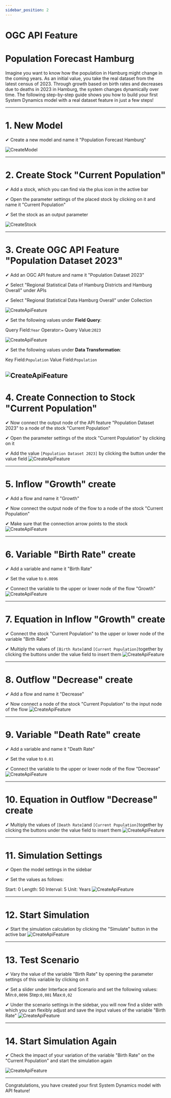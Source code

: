 ```yaml
---
sidebar_position: 2
---
```

# OGC API Feature

# Population Forecast Hamburg
Imagine you want to know how the population in Hamburg might change in the coming years. As an initial value, you take the real dataset from the latest census of 2023. Through growth based on birth rates and decreases due to deaths in 2023 in Hamburg, the system changes dynamically over time. The following step-by-step guide shows you how to build your first System Dynamics model with a real dataset feature in just a few steps!

---
# 1. New Model
✔︎ Create a new model and name it "Population Forecast Hamburg"

![CreateModel](./img/1_API.png)

---
# 2. Create Stock "Current Population"
✔︎ Add a stock, which you can find via the plus icon in the active bar

✔︎ Open the parameter settings of the placed stock by clicking on it and name it "Current Population"

✔︎ Set the stock as an output parameter

![CreateStock](./img/2_API.png)

---
# 3. Create OGC API Feature "Population Dataset 2023"
✔︎ Add an OGC API feature and name it "Population Dataset 2023"

✔︎ Select "Regional Statistical Data of Hamburg Districts and Hamburg Overall" under APIs

✔︎ Select "Regional Statistical Data Hamburg Overall" under Collection

![CreateApiFeature](./img/3_API.png)

✔︎ Set the following values under **Field Query**:

Query Field:```Year```
Operator:```=```
Query Value:```2023```

![CreateApiFeature](./img/4_API.png)

✔︎ Set the following values under **Data Transformation**:

Key Field:```Population```
Value Field:```Population```

![CreateApiFeature](./img/5_API.png)
---
# 4. Create Connection to Stock "Current Population"
✔︎ Now connect the output node of the API feature "Population Dataset 2023" to a node of the stock "Current Population"

✔︎ Open the parameter settings of the stock "Current Population" by clicking on it

✔︎ Add the value ```[Population Dataset 2023]``` by clicking the button under the value field
![CreateApiFeature](./img/6_API.png)

---
# 5. Inflow "Growth" create
✔︎ Add a flow and name it "Growth"

✔︎ Now connect the output node of the flow to a node of the stock "Current Population"

✔︎ Make sure that the connection arrow points to the stock 
![CreateApiFeature](./img/7_API.png)

---
# 6. Variable "Birth Rate" create
✔︎ Add a variable and name it "Birth Rate"

✔︎ Set the value to ```0.0096```

✔︎ Connect the variable to the upper or lower node of the flow "Growth"
![CreateApiFeature](./img/8_API.png)

---
# 7. Equation in Inflow "Growth" create
✔︎ Connect the stock "Current Population" to the upper or lower node of the variable "Birth Rate"

✔︎ Multiply the values of ```[Birth Rate]```and ```[Current Population]```together by clicking the buttons under the value field to insert them
![CreateApiFeature](./img/9_API.png)

---
# 8. Outflow "Decrease" create
✔︎ Add a flow and name it "Decrease"

✔︎ Now connect a node of the stock "Current Population" to the input node of the flow 
![CreateApiFeature](./img/10_API.png)

---
# 9. Variable "Death Rate" create
✔︎ Add a variable and name it "Death Rate"

✔︎ Set the value to ```0.01```

✔︎ Connect the variable to the upper or lower node of the flow "Decrease"
![CreateApiFeature](./img/11_API.png)

---
# 10. Equation in Outflow "Decrease" create
✔︎ Multiply the values of ```[Death Rate]```and ```[Current Population]```together by clicking the buttons under the value field to insert them
![CreateApiFeature](./img/12_API.png)

---
# 11. Simulation Settings
✔︎ Open the model settings in the sidebar 

✔︎ Set the values as follows:

Start: 0
Length: 50 
Interval: 5 
Unit: Years
![CreateApiFeature](./img/13_API.png)

---
# 12. Start Simulation
✔︎ Start the simulation calculation by clicking the "Simulate" button in the active bar
![CreateApiFeature](./img/14_API.png)

---
# 13. Test Scenario
✔︎ Vary the value of the variable "Birth Rate" by opening the parameter settings of this variable by clicking on it

✔︎ Set a slider under Interface and Scenario and set the following values:
Min:```0,0096```
Step:```0,001```
Max:```0,02```

✔︎ Under the scenario settings in the sidebar, you will now find a slider with which you can flexibly adjust and save the input values of the variable "Birth Rate"
![CreateApiFeature](./img/15_API.png)

---
# 14. Start Simulation Again
✔︎ Check the impact of your variation of the variable "Birth Rate" on the "Current Population" and start the simulation again

![CreateApiFeature](./img/16_API.png)

---
Congratulations, you have created your first System Dynamics model with API feature!


